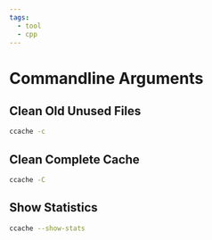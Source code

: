 ```yaml
---
tags:
  - tool
  - cpp
---
```

# Commandline Arguments

## Clean Old Unused Files

```bash
ccache -c 
```

## Clean Complete Cache

```bash
ccache -C
```

## Show Statistics

```bash
ccache --show-stats
```
